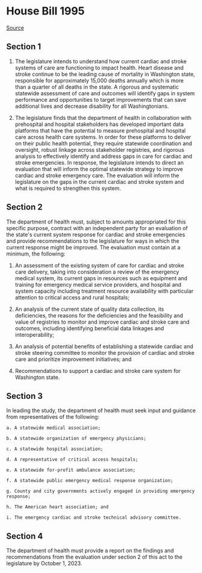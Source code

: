 # House Bill 1995

[Source](http://lawfilesext.leg.wa.gov/biennium/2021-22/Xml/Bills/House%20Bills/1995.xml)
## Section 1
1. The legislature intends to understand how current cardiac and stroke systems of care are functioning to impact health. Heart disease and stroke continue to be the leading cause of mortality in Washington state, responsible for approximately 15,000 deaths annually which is more than a quarter of all deaths in the state. A rigorous and systematic statewide assessment of care and outcomes will identify gaps in system performance and opportunities to target improvements that can save additional lives and decrease disability for all Washingtonians.

2. The legislature finds that the department of health in collaboration with prehospital and hospital stakeholders has developed important data platforms that have the potential to measure prehospital and hospital care across health care systems. In order for these platforms to deliver on their public health potential, they require statewide coordination and oversight, robust linkage across stakeholder registries, and rigorous analysis to effectively identify and address gaps in care for cardiac and stroke emergencies. In response, the legislature intends to direct an evaluation that will inform the optimal statewide strategy to improve cardiac and stroke emergency care. The evaluation will inform the legislature on the gaps in the current cardiac and stroke system and what is required to strengthen this system.


## Section 2
The department of health must, subject to amounts appropriated for this specific purpose, contract with an independent party for an evaluation of the state's current system response for cardiac and stroke emergencies and provide recommendations to the legislature for ways in which the current response might be improved. The evaluation must contain at a minimum, the following:

1. An assessment of the existing system of care for cardiac and stroke care delivery, taking into consideration a review of the emergency medical system, its current gaps in resources such as equipment and training for emergency medical service providers, and hospital and system capacity including treatment resource availability with particular attention to critical access and rural hospitals;

2. An analysis of the current state of quality data collection, its deficiencies, the reasons for the deficiencies and the feasibility and value of registries to monitor and improve cardiac and stroke care and outcomes, including identifying beneficial data linkages and interoperability;

3. An analysis of potential benefits of establishing a statewide cardiac and stroke steering committee to monitor the provision of cardiac and stroke care and prioritize improvement initiatives; and

4. Recommendations to support a cardiac and stroke care system for Washington state.


## Section 3
In leading the study, the department of health must seek input and guidance from representatives of the following:

    a. A statewide medical association;

    b. A statewide organization of emergency physicians;

    c. A statewide hospital association;

    d. A representative of critical access hospitals;

    e. A statewide for-profit ambulance association;

    f. A statewide public emergency medical response organization;

    g. County and city governments actively engaged in providing emergency response;

    h. The American heart association; and

    i. The emergency cardiac and stroke technical advisory committee.


## Section 4
The department of health must provide a report on the findings and recommendations from the evaluation under section 2 of this act to the legislature by October 1, 2023.


